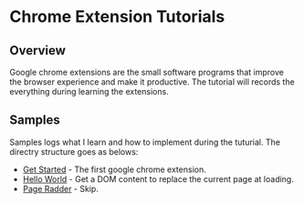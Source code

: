 # Chrome Extension Tutorials

## Overview
Google chrome extensions are the small software programs that improve the browser experience and make it productive. The tutorial will records the everything during learning the extensions.

## Samples
Samples logs what I learn and how to implement during the tuturial. The directry structure goes as belows:
- [Get Started](/get-started/readme.md) - The first google chrome extension.
- [Hello World](/hello-world/readme.md) - Get a DOM content to replace the current page at loading.
- [Page Radder](/page-radder/) - Skip.